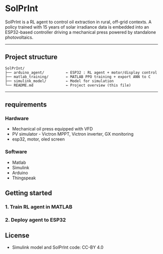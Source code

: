 # SolPrInt

SolPrInt is a RL agent to control oil extraction in rural, off-grid contexts. A policy trained with 15 years of solar irradiance data is embedded into an ESP32-based controller driving a mechanical press powered by standalone photovoltaics.

---

## Project structure

```
SolPrInt/
├── arduino_agent/          ← ESP32 : RL agent + motor/display control
├── matlab_training/        ← MATLAB PPO training + export ANN to C
├── simulink_model/         ← Model for simulation
└── README.md               ← Project overview (this file)
```

---

##  requirements
### Hardware
- Mechanical oil press equipped with VFD
- PV simulator - Victron MPPT, Victron inverter, GX monitoring
- esp32, motor, oled screen

### Software
- Matlab
- Simulink
- Arduino
- Thingspeak


##  Getting started

### 1. Train RL agent in MATLAB

### 2. Deploy agent to ESP32




## License

- Simulink model and SolPrInt code: CC-BY 4.0
